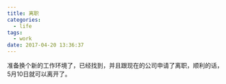 ```yaml
---
title: 离职
categories:
  - life
tags:
  - work
date: 2017-04-20 13:36:37
---
```

准备换个新的工作环境了，已经找到，并且跟现在的公司申请了离职，顺利的话，5月10日就可以离开了。